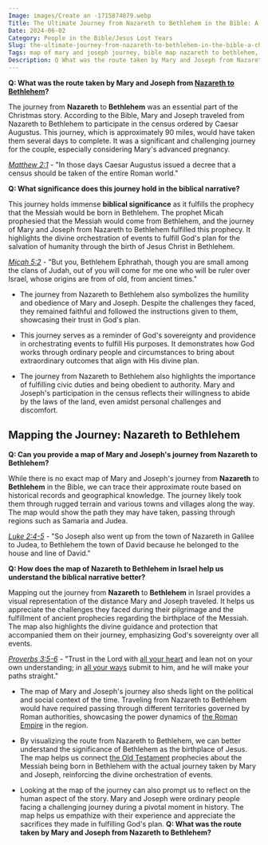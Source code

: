 ```yaml
---
Image: images/Create an -1715874879.webp
Title: The Ultimate Journey from Nazareth to Bethlehem in the Bible: A Christian Exploration
Date: 2024-06-02
Category: People in the Bible/Jesus Lost Years
Slug: the-ultimate-journey-from-nazareth-to-bethlehem-in-the-bible-a-christian-exploration
Tags: map of mary and joseph journey, bible map nazareth to bethlehem, map of bethlehem and nazareth, map of mary and joseph's journey from nazareth to bethlehem, biblical map of bethlehem and nazareth, map bethlehem nazareth, bethlehem and nazareth map, map of bethlehem and egypt, map of bethlehem to egypt, map of nazareth and bethlehem israel, bethlehem nazareth jerusalem map, map bethlehem to egypt, people in the bible, jesus lost years
Description: Q What was the route taken by Mary and Joseph from Nazareth to Bethlehem The journey from Nazareth to Bethlehem was an essential part of the Christmas story According to the Bible Mary and Joseph traveled from Nazareth to Bethlehem to participate in the census ordered by Caesar Augustus This
---
```


**Q: What was the route taken by Mary and Joseph from [Nazareth to Bethlehem](/unraveling-the-mystery-jesus-lost-years-and-biblical-journeys)?**

The journey from **Nazareth** to **Bethlehem** was an essential part of the Christmas story. According to the Bible, Mary and Joseph traveled from Nazareth to Bethlehem to participate in the census ordered by Caesar Augustus. This journey, which is approximately 90 miles, would have taken them several days to complete. It was a significant and challenging journey for the couple, especially considering Mary's advanced pregnancy.

*[Matthew 2:1](https://www.bibleref.com/Matthew/2/Matthew-2-1.html)* - "In those days Caesar Augustus issued a decree that a census should be taken of the entire Roman world."

**Q: What significance does this journey hold in the biblical narrative?**

This journey holds immense **biblical significance** as it fulfills the prophecy that the Messiah would be born in Bethlehem. The prophet Micah prophesied that the Messiah would come from Bethlehem, and the journey of Mary and Joseph from Nazareth to Bethlehem fulfilled this prophecy. It highlights the divine orchestration of events to fulfill God's plan for the salvation of humanity through the birth of Jesus Christ in Bethlehem.

*[Micah 5:2](https://www.bibleref.com/Micah/5/Micah-5-2.html)* - "But you, Bethlehem Ephrathah, though you are small among the clans of Judah, out of you will come for me one who will be ruler over Israel, whose origins are from of old, from ancient times."

- The journey from Nazareth to Bethlehem also symbolizes the humility and obedience of Mary and Joseph. Despite the challenges they faced, they remained faithful and followed the instructions given to them, showcasing their trust in God's plan.

- This journey serves as a reminder of God's sovereignty and providence in orchestrating events to fulfill His purposes. It demonstrates how God works through ordinary people and circumstances to bring about extraordinary outcomes that align with His divine plan.

- The journey from Nazareth to Bethlehem also highlights the importance of fulfilling civic duties and being obedient to authority. Mary and Joseph's participation in the census reflects their willingness to abide by the laws of the land, even amidst personal challenges and discomfort.

## Mapping the Journey: Nazareth to Bethlehem

**Q: Can you provide a map of Mary and Joseph's journey from Nazareth to Bethlehem?**

While there is no exact map of Mary and Joseph's journey from **Nazareth** to **Bethlehem** in the Bible, we can trace their approximate route based on historical records and geographical knowledge. The journey likely took them through rugged terrain and various towns and villages along the way. The map would show the path they may have taken, passing through regions such as Samaria and Judea.

*[Luke 2:4-5](https://www.bibleref.com/Luke/2/Luke-2-4.html)* - "So Joseph also went up from the town of Nazareth in Galilee to Judea, to Bethlehem the town of David because he belonged to the house and line of David."

**Q: How does the map of Nazareth to Bethlehem in Israel help us understand the biblical narrative better?**

Mapping out the journey from **Nazareth** to **Bethlehem** in Israel provides a visual representation of the distance Mary and Joseph traveled. It helps us appreciate the challenges they faced during their pilgrimage and the fulfillment of ancient prophecies regarding the birthplace of the Messiah. The map also highlights the divine guidance and protection that accompanied them on their journey, emphasizing God's sovereignty over all events.

*[Proverbs 3:5-6](https://www.bibleref.com/Proverbs/3/Proverbs-3-5.html)* - "Trust in the Lord with [all your heart](/discover-the-true-meaning-of-being-a-christian-essential-guide-for-believers) and lean not on your own understanding; in [all your ways](/devotional-resources) submit to him, and he will make your paths straight."

- The map of Mary and Joseph's journey also sheds light on the political and social context of the time. Traveling from Nazareth to Bethlehem would have required passing through different territories governed by Roman authorities, showcasing the power dynamics of [the Roman Empire](/ultimate-bible-study-guides-by-book-enhance-your-understanding-and-faith) in the region.

- By visualizing the route from Nazareth to Bethlehem, we can better understand the significance of Bethlehem as the birthplace of Jesus. The map helps us connect [the Old Testament](/ultimate-guide-best-order-to-read-the-bible-for-beginners) prophecies about the Messiah being born in Bethlehem with the actual journey taken by Mary and Joseph, reinforcing the divine orchestration of events.

- Looking at the map of the journey can also prompt us to reflect on the human aspect of the story. Mary and Joseph were ordinary people facing a challenging journey during a pivotal moment in history. The map helps us empathize with their experience and appreciate the sacrifices they made in fulfilling God's plan.
**Q: What was the route taken by Mary and Joseph from Nazareth to Bethlehem?**